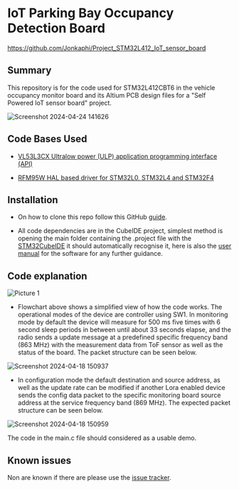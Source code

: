 # IoT Parking Bay Occupancy Detection Board

https://github.com/Jonkaphi/Project_STM32L412_IoT_sensor_board

## Summary

This repository is for the code used for STM32L412CBT6 in the vehicle occupancy monitor board and its Altium PCB design files for a "Self Powered IoT sensor board" project.

  

![Screenshot 2024-04-24 141626](https://github.com/Jonkaphi/Project_STM32L412_IoT_sensor_board/assets/103381620/9dab08f1-4c93-4676-ab38-4c0f5108d8d7)

  
  

## Code Bases Used

* [VL53L3CX Ultralow power (ULP) application programming interface (API)](https://www.st.com/en/embedded-software/stsw-img033.html)

* [RFM95W HAL based driver for STM32L0, STM32L4 and STM32F4](https://github.com/henriheimann/stm32-hal-rfm95)

## Installation

* On how to clone this repo follow this GitHub [guide](https://docs.github.com/en/repositories/creating-and-managing-repositories/cloning-a-repository?tool=desktop).

* All code dependencies are in the CubeIDE project, simplest method is opening the main folder containing the .project file with the [STM32CubeIDE](https://www.st.com/en/development-tools/stm32cubeide.html) it should automatically recognise it, here is also the [user manual](https://www.st.com/resource/en/user_manual/um2609-stm32cubeide-user-guide-stmicroelectronics.pdf) for the software for any further guidance.

  

## Code explanation

![Picture 1](https://github.com/Jonkaphi/Project_STM32L412_IoT_sensor_board/assets/103381620/528a8c67-f28a-4a88-9b1c-21e896c0a08e)

  

* Flowchart above shows a simplified view of how the code works. The operational modes of the device are controller using SW1. In monitoring mode by default the device will measure for 500 ms five times with 6 second sleep periods in between until about 33 seconds elapse, and the radio sends a update message at a predefined specific frequency band (863 MHz) with the measurement data from ToF sensor as well as the status of the board. The packet structure can be seen below.

  

![Screenshot 2024-04-18 150937](https://github.com/Jonkaphi/Project_STM32L412_IoT_sensor_board/assets/103381620/eb052fbe-2339-4a00-a6e2-265bde09bd8d)

  

* In configuration mode the default destination and source address, as well as the update rate can be modified if another Lora enabled device sends the config data packet to the specific monitoring board source address at the service frequency band (869 MHz). The expected packet structure can be seen below.  

  

![Screenshot 2024-04-18 150959](https://github.com/Jonkaphi/Project_STM32L412_IoT_sensor_board/assets/103381620/558bcaeb-ff92-49e1-b572-622840e33077)

  

The code in the main.c file should considered as a usable demo.

  

## Known issues

Non are known if there are please use the [issue tracker](https://github.com/Jonkaphi/Project_STM32L412_IoT_sensor_board/issues).
